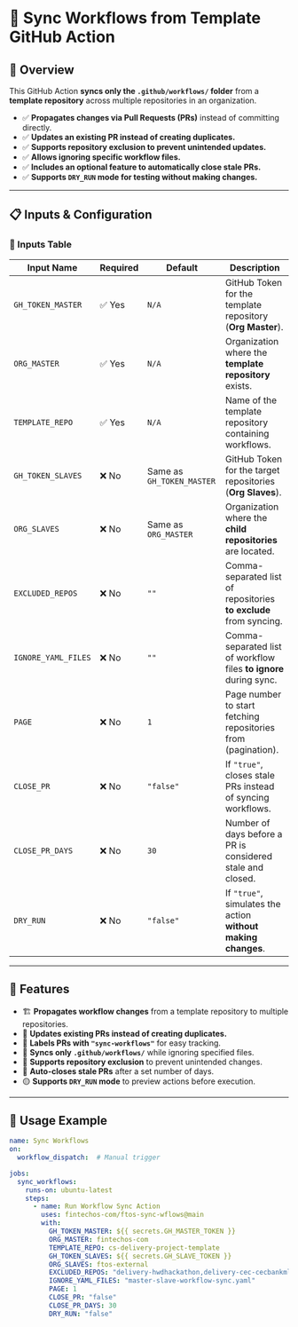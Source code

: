 # 🚀 Sync Workflows from Template GitHub Action

## 📘 Overview
This GitHub Action **syncs only the `.github/workflows/` folder** from a **template repository** across multiple repositories in an organization.

- ✅ **Propagates changes via Pull Requests (PRs)** instead of committing directly.
- ✅ **Updates an existing PR instead of creating duplicates.**
- ✅ **Supports repository exclusion to prevent unintended updates.**
- ✅ **Allows ignoring specific workflow files.**
- ✅ **Includes an optional feature to automatically close stale PRs.**
- ✅ **Supports `DRY_RUN` mode for testing without making changes.**

---

## 📋 Inputs & Configuration

### 🔧 Inputs Table

| Input Name        | Required | Default | Description |
|------------------|----------|---------|-------------|
| `GH_TOKEN_MASTER` | ✅ Yes | `N/A` | GitHub Token for the template repository (**Org Master**). |
| `ORG_MASTER` | ✅ Yes | `N/A` | Organization where the **template repository** exists. |
| `TEMPLATE_REPO` | ✅ Yes | `N/A` | Name of the template repository containing workflows. |
| `GH_TOKEN_SLAVES` | ❌ No | Same as `GH_TOKEN_MASTER` | GitHub Token for the target repositories (**Org Slaves**). |
| `ORG_SLAVES` | ❌ No | Same as `ORG_MASTER` | Organization where the **child repositories** are located. |
| `EXCLUDED_REPOS` | ❌ No | `""` | Comma-separated list of repositories **to exclude** from syncing. |
| `IGNORE_YAML_FILES` | ❌ No | `""` | Comma-separated list of workflow files **to ignore** during sync. |
| `PAGE` | ❌ No | `1` | Page number to start fetching repositories from (pagination). |
| `CLOSE_PR` | ❌ No | `"false"` | If `"true"`, closes stale PRs instead of syncing workflows. |
| `CLOSE_PR_DAYS` | ❌ No | `30` | Number of days before a PR is considered stale and closed. |
| `DRY_RUN` | ❌ No | `"false"` | If `"true"`, simulates the action **without making changes**. |

---

## 🔄 Features

- 🏗 **Propagates workflow changes** from a template repository to multiple repositories.
- 🔄 **Updates existing PRs instead of creating duplicates.**
- 🔖 **Labels PRs with `"sync-workflows"`** for easy tracking.
- 📂 **Syncs only `.github/workflows/`** while ignoring specified files.
- 🚫 **Supports repository exclusion** to prevent unintended changes.
- 🛑 **Auto-closes stale PRs** after a set number of days.
- 🟡 **Supports `DRY_RUN` mode** to preview actions before execution.

---

## 🚀 Usage Example

```yaml
name: Sync Workflows
on:
  workflow_dispatch:  # Manual trigger

jobs:
  sync_workflows:
    runs-on: ubuntu-latest
    steps:
      - name: Run Workflow Sync Action
        uses: fintechos-com/ftos-sync-wflows@main
        with:
          GH_TOKEN_MASTER: ${{ secrets.GH_MASTER_TOKEN }}
          ORG_MASTER: fintechos-com
          TEMPLATE_REPO: cs-delivery-project-template
          GH_TOKEN_SLAVES: ${{ secrets.GH_SLAVE_TOKEN }}
          ORG_SLAVES: ftos-external
          EXCLUDED_REPOS: "delivery-hwdhackathon,delivery-cec-cecbankml24"
          IGNORE_YAML_FILES: "master-slave-workflow-sync.yaml"
          PAGE: 1
          CLOSE_PR: "false"
          CLOSE_PR_DAYS: 30
          DRY_RUN: "false"
